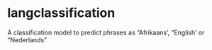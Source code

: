 # langclassification
A classification model to predict phrases as “Afrikaans’, “English’ or “Nederlands”
